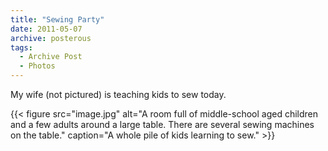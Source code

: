 ```yaml
---
title: "Sewing Party"
date: 2011-05-07
archive: posterous
tags: 
  - Archive Post
  - Photos
---
```


My wife (not pictured) is teaching kids to sew today.

{{< figure 
	src="image.jpg" 
	alt="A room full of middle-school aged children and a few adults around a large table. There are several sewing machines on the table." 
	caption="A whole pile of kids learning to sew." >}}
	
	